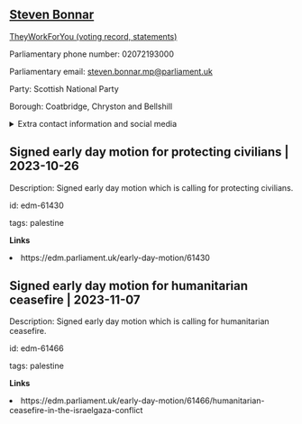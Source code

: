 ## <a href="https://members.parliament.uk/member/4748/contact">Steven Bonnar</a>

<a href="https://www.theyworkforyou.com/mp/25861/steven_bonnar/coatbridge%2C_chryston_and_bellshill">TheyWorkForYou (voting record, statements)</a> 

Parliamentary phone number: 02072193000 

Parliamentary email: steven.bonnar.mp@parliament.uk 

Party: Scottish National Party 

Borough: Coatbridge, Chryston and Bellshill 

<details><summary>Extra contact information and social media</summary> 
<li>Website: https://www.stevenbonnar.scot/</li>
<li>Twitter:</li>
<li>Constituency office phone number: 01236280122</li>
<li>Constituency office email:</li>
<li>Facebook:</li>
<li>Instagram:</li>
<li>Youtube:</li>
<li>Linkedin:</li>
<li>Government department phone number:</li>
<li>Government department email:</li>
<li>Threads:</li>
<li>Party office phone number:</li>
<li>Party office email:</li>
<li>Tiktok:</li>
</details>

## Signed early day motion for protecting civilians | 2023-10-26

Description: Signed early day motion which is calling for protecting civilians. 
 
id: edm-61430 

tags: palestine 

**Links** 
 <li>https://edm.parliament.uk/early-day-motion/61430</li>


## Signed early day motion for humanitarian ceasefire | 2023-11-07

Description: Signed early day motion which is calling for humanitarian ceasefire. 
 
id: edm-61466 

tags: palestine 

**Links** 
 <li>https://edm.parliament.uk/early-day-motion/61466/humanitarian-ceasefire-in-the-israelgaza-conflict</li>
